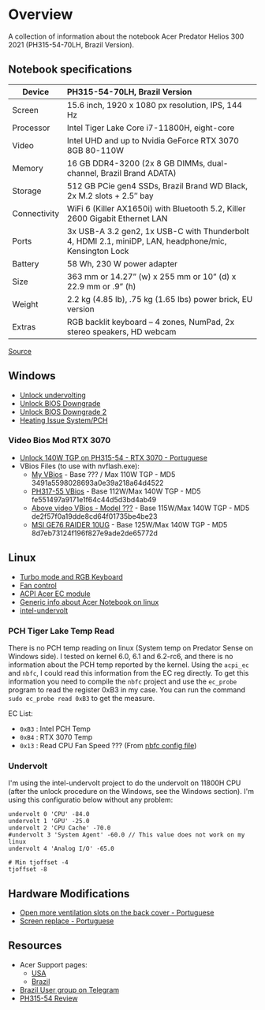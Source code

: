 # Overview

A collection of information about the notebook Acer Predator Helios 300 2021 (PH315-54-70LH, Brazil Version).

## Notebook specifications

| Device                  | PH315-54-70LH, Brazil Version                               |
| ----------------------- | :---------------------------------------------------------- |
|Screen	  | 15.6 inch, 1920 x 1080 px resolution, IPS, 144 Hz|
|Processor|	Intel Tiger Lake Core i7-11800H, eight-core|
|Video    |	Intel UHD and up to Nvidia GeForce RTX 3070 8GB 80-110W|
|Memory   |	16 GB DDR4-3200 (2x 8 GB DIMMs, dual-channel, Brazil Brand ADATA)|
|Storage  | 512 GB PCie gen4 SSDs, Brazil Brand WD Black, 2x M.2 slots + 2.5″ bay|
|Connectivity|	WiFi 6 (Killer AX1650i) with Bluetooth 5.2, Killer 2600 Gigabit Ethernet LAN|
|Ports	     | 3x USB-A 3.2 gen2, 1x USB-C with Thunderbolt 4, HDMI 2.1, miniDP, LAN, headphone/mic, Kensington Lock|
|Battery	 | 58 Wh, 230 W power adapter|
|Size	     | 363 mm or 14.27” (w) x  255 mm or 10” (d) x  22.9 mm or .9” (h)|
|Weight	     | 2.2 kg (4.85 lb), .75 kg (1.65 lbs) power brick, EU version|
|Extras	     | RGB backlit keyboard – 4 zones, NumPad, 2x stereo speakers, HD webcam|

[Source](https://www.ultrabookreview.com/47441-acer-predator-helios-300-review-ph315-54/)

## Windows

* [Unlock undervolting](https://www.reddit.com/r/AcerNitro/comments/qvznen/unlock_undervolting_on_11th_gen_h45_nitro_5/)
* [Unlock BIOS Downgrade](https://www.tenforums.com/drivers-hardware/72206-downgrade-acer-laptop-bios.html)
* [Unlock BIOS Downgrade 2](https://community.acer.com/en/discussion/536571/is-it-possible-to-downgrade-a-bios)
* [Heating Issue System/PCH](https://community.acer.com/en/discussion/648827/heating-issue-helios-300-ph315-54)

### Video Bios Mod RTX 3070

* [Unlock 140W TGP on PH315-54 - RTX 3070 - Portuguese](https://www.youtube.com/watch?v=Vp9Xb-62W9k)
* VBios Files (to use with nvflash.exe):
    * [My VBios](https://www.techpowerup.com/vgabios/236084/236084) - Base ??? / Max 110W TGP - MD5 3491a5598028693a0e39a218a64d4522
    * [PH317-55 VBios](https://www.techpowerup.com/vgabios/239596/239596) - Base 112W/Max 140W TGP - MD5 fe551497a9171e1f64c44d5d3bd4ab49
    * [Above video VBios - Model ???](https://www.techpowerup.com/vgabios/241172/241172) - Base 115W/Max 140W TGP - MD5 de2f57f0a19dde8cd64f01735be4be23
    * [MSI GE76 RAIDER 10UG](https://www.techpowerup.com/vgabios/229426/229426) - Base 125W/Max 140W TGP - MD5 8d7eb73124f196f827e9ade2de65772d

## Linux

* [Turbo mode and RGB Keyboard](https://github.com/JafarAkhondali/acer-predator-turbo-and-rgb-keyboard-linux-module)
* [Fan control](https://github.com/nbfc-linux/nbfc-linux)
* [ACPI Acer EC module](https://github.com/MusiKid/acpi_ec)
* [Generic info about Acer Notebook on linux](https://wiki.archlinux.org/title/Laptop/Acer)
* [intel-undervolt](https://github.com/kitsunyan/intel-undervolt)

### PCH Tiger Lake Temp Read

There is no PCH temp reading on linux (System temp on Predator Sense on Windows side). I tested on kernel 6.0, 6.1 and 6.2-rc6, and there is no information about the
PCH temp reported by the kernel. Using the `acpi_ec` and `nbfc`, I could read this information from the EC reg directly.
To get this information you need to compile the `nbfc` project and use the `ec_probe` program to read the register 0xB3
in my case. You can run the command `sudo ec_probe read 0xB3` to get the measure.

EC List:

* `0xB3` : Intel PCH Temp
* `0xB4` : RTX 3070 Temp
* `0x13` : Read CPU Fan Speed ??? (From [nbfc config file](https://github.com/nbfc-linux/nbfc-linux/blob/main/share/nbfc/configs/Acer%20Predator%20PH315-54.json))

### Undervolt

I'm using the intel-undervolt project to do the undervolt on 11800H CPU (after the unlock procedure on the Windows, see
the Windows section). I'm using this configuratio below without any problem:

```
undervolt 0 'CPU' -84.0
undervolt 1 'GPU' -25.0
undervolt 2 'CPU Cache' -70.0
#undervolt 3 'System Agent' -60.0 // This value does not work on my linux
undervolt 4 'Analog I/O' -65.0

# Min tjoffset -4
tjoffset -8
```

## Hardware Modifications

* [Open more ventilation slots on the back cover - Portuguese](https://www.youtube.com/watch?v=Yur9NBcA638)
* [Screen replace - Portuguese](https://www.youtube.com/watch?v=Jb1lpp_M8Mc)

## Resources

* Acer Support pages:
  * [USA](https://www.acer.com/us-en/support?filter=global_download&search=Predator%20PH315-54)
  * [Brazil](https://www.acer.com/br-pt/support?search=Predator%20PH315-54&filter=global_download&suggest=ph315-54;1)
* [Brazil User group on Telegram](https://t.me/predatorhelios300br)
* [PH315-54 Review](https://www.ultrabookreview.com/47441-acer-predator-helios-300-review-ph315-54/)